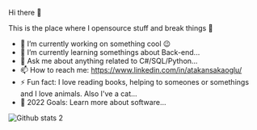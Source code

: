 Hi there 👋

This is the place where I opensource stuff and break things 🤣

- 🔭 I’m currently working on something cool 😉
- 🌱 I’m currently learning somethings about Back-end...
- 💬 Ask me about anything related to C#/SQL/Python...
- 📫 How to reach me: https://www.linkedin.com/in/atakansakaoglu/
- ⚡ Fun fact: I love reading books, helping to someones or somethings and I love animals. Also I've a cat...
- 🥅 2022 Goals: Learn more about software...



![Github stats 2](https://github-readme-stats.vercel.app/api?username=sakaoglua&show_icons=true&theme=radical)
